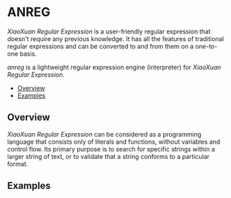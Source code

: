 # ANREG

_XiaoXuan Regular Expression_ is a user-friendly regular expression that doesn't require any previous knowledge. It has all the features of traditional regular expressions and can be converted to and from them on a one-to-one basis.

_anreg_ is a lightweight regular expression engine (interpreter) for _XiaoXuan Regular Expression_.

<!-- @import "[TOC]" {cmd="toc" depthFrom=2 depthTo=4 orderedList=false} -->

<!-- code_chunk_output -->

- [Overview](#overview)
- [Examples](#examples)

<!-- /code_chunk_output -->


## Overview

_XiaoXuan Regular Expression_ can be considered as a programming language that consists only of literals and functions, without variables and control flow. Its primary purpose is to search for specific strings within a larger string of text, or to validate that a string conforms to a particular format.

## Examples

